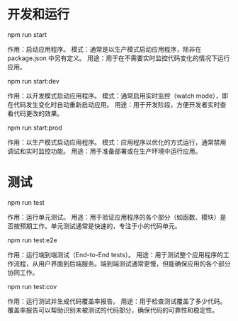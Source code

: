# 开发和运行

npm run start

作用：启动应用程序。
模式：通常是以生产模式启动应用程序，除非在 package.json 中另有定义。
用途：用于在不需要实时监控代码变化的情况下运行应用。

npm run start:dev

作用：以开发模式启动应用程序。
模式：通常启用实时监控（watch mode），即在代码发生变化时自动重新启动应用。
用途：用于开发阶段，方便开发者实时查看代码更改的效果。

npm run start:prod

作用：以生产模式启动应用程序。
模式：应用程序以优化的方式运行，通常禁用调试和实时监控功能。
用途：用于准备部署或在生产环境中运行应用。

# 测试

npm run test

作用：运行单元测试。
用途：用于验证应用程序的各个部分（如函数、模块）是否按预期工作。单元测试通常是快速的，专注于小的代码单元。

npm run test:e2e

作用：运行端到端测试（End-to-End tests）。
用途：用于测试整个应用程序的工作流程，从用户界面到后端服务。端到端测试通常更慢，但能确保应用的各个部分协同工作。

npm run test:cov

作用：运行测试并生成代码覆盖率报告。
用途：用于检查测试覆盖了多少代码。覆盖率报告可以帮助识别未被测试的代码部分，确保代码的可靠性和稳定性。


